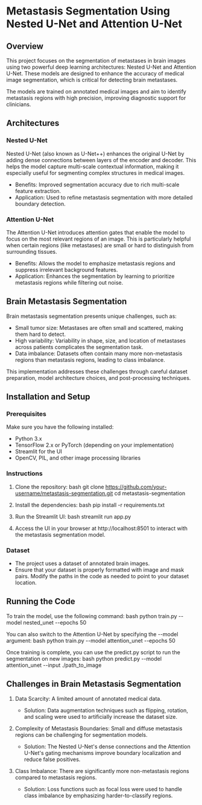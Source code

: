 
# Metastasis Segmentation Using Nested U-Net and Attention U-Net

## Overview
This project focuses on the segmentation of metastases in brain images using two powerful deep learning architectures: Nested U-Net and Attention U-Net. These models are designed to enhance the accuracy of medical image segmentation, which is critical for detecting brain metastases. 

The models are trained on annotated medical images and aim to identify metastasis regions with high precision, improving diagnostic support for clinicians.

## Architectures
### Nested U-Net
Nested U-Net (also known as U-Net++) enhances the original U-Net by adding dense connections between layers of the encoder and decoder. This helps the model capture multi-scale contextual information, making it especially useful for segmenting complex structures in medical images.

- Benefits: Improved segmentation accuracy due to rich multi-scale feature extraction.
- Application: Used to refine metastasis segmentation with more detailed boundary detection.

### Attention U-Net
The Attention U-Net introduces attention gates that enable the model to focus on the most relevant regions of an image. This is particularly helpful when certain regions (like metastases) are small or hard to distinguish from surrounding tissues.

- Benefits: Allows the model to emphasize metastasis regions and suppress irrelevant background features.
- Application: Enhances the segmentation by learning to prioritize metastasis regions while filtering out noise.

## Brain Metastasis Segmentation
Brain metastasis segmentation presents unique challenges, such as:

- Small tumor size: Metastases are often small and scattered, making them hard to detect.
- High variability: Variability in shape, size, and location of metastases across patients complicates the segmentation task.
- Data imbalance: Datasets often contain many more non-metastasis regions than metastasis regions, leading to class imbalance.

This implementation addresses these challenges through careful dataset preparation, model architecture choices, and post-processing techniques.

## Installation and Setup

### Prerequisites
Make sure you have the following installed:

- Python 3.x
- TensorFlow 2.x or PyTorch (depending on your implementation)
- Streamlit for the UI
- OpenCV, PIL, and other image processing libraries

### Instructions
1. Clone the repository:
   bash
   git clone https://github.com/your-username/metastasis-segmentation.git
   cd metastasis-segmentation
   

2. Install the dependencies:
   bash
   pip install -r requirements.txt
   

3. Run the Streamlit UI:
   bash
   streamlit run app.py
   

4. Access the UI in your browser at http://localhost:8501 to interact with the metastasis segmentation model.

### Dataset
- The project uses a dataset of annotated brain images.
- Ensure that your dataset is properly formatted with image and mask pairs. Modify the paths in the code as needed to point to your dataset location.

## Running the Code
To train the model, use the following command:
bash
python train.py --model nested_unet --epochs 50

You can also switch to the Attention U-Net by specifying the --model argument:
bash
python train.py --model attention_unet --epochs 50


Once training is complete, you can use the predict.py script to run the segmentation on new images:
bash
python predict.py --model attention_unet --input ./path_to_image

## Challenges in Brain Metastasis Segmentation
1. Data Scarcity: A limited amount of annotated medical data.
   - Solution: Data augmentation techniques such as flipping, rotation, and scaling were used to artificially increase the dataset size.

2. Complexity of Metastasis Boundaries: Small and diffuse metastasis regions can be challenging for segmentation models.
   - Solution: The Nested U-Net's dense connections and the Attention U-Net's gating mechanisms improve boundary localization and reduce false positives.

3. Class Imbalance: There are significantly more non-metastasis regions compared to metastasis regions.
   - Solution: Loss functions such as focal loss were used to handle class imbalance by emphasizing harder-to-classify regions.
